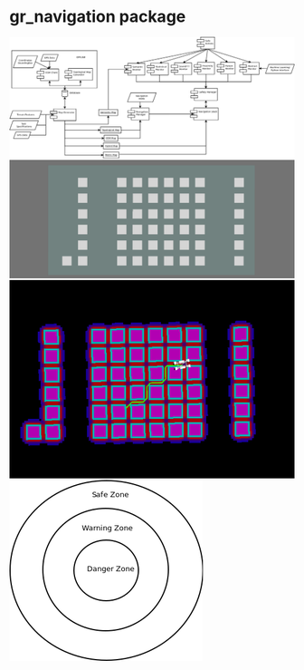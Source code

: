 # gr_navigation package
![Master Plan Draft 29.03.19 (Not final)](/doc/master_plan.png)
![Map Sample 29.03.19](/doc/map_example.png)
![Hybrid Navigation 01.04.19](/doc/hybrid_map_navigation.png)
![Proximity Monitor 01.04.19](/doc/proximity_monitor.png)

